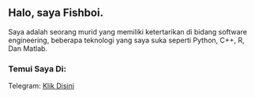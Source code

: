 ## Halo, saya Fishboi.
Saya adalah seorang murid yang memiliki ketertarikan di bidang software engineering, beberapa teknologi yang saya suka seperti Python, C++, R, Dan Matlab.

### Temui Saya Di:
Telegram: <a href="https://fishboi-sys">Klik Disini</a>

